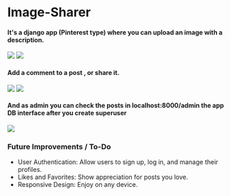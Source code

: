 # Image-Sharer
<h4>It's a django app (Pinterest type) where you can upload an image with a description.</h3>
<img src="https://github.com/GeorgeBogheanu/Image-Sharer/assets/126707485/040107a0-d82f-4ebb-9f15-2c58737e8d3d">
<img src="https://github.com/GeorgeBogheanu/Image-Sharer/assets/126707485/bd524f1f-76b8-49a0-8422-621e7c56ccfd">
<h4>Add a comment to a post , or share it.</h3>
<img src="https://github.com/GeorgeBogheanu/Image-Sharer/assets/126707485/a7980329-0489-43a2-a45a-731ad2609c8c">
<img src="https://github.com/GeorgeBogheanu/Image-Sharer/assets/126707485/5d0f8691-1bea-4e24-9497-6bf858e088a1">
<h4>And as admin you can check the posts in localhost:8000/admin the app DB interface after you create superuser</h3>
<img src="https://github.com/GeorgeBogheanu/Image-Sharer/assets/126707485/ed7cd0dd-f969-48fe-a581-3e43140e43b4">
<h3>Future Improvements / To-Do</h3>
<ul>
  <li>
    User Authentication: Allow users to sign up, log in, and manage their profiles.
  </li>
  <li>
    Likes and Favorites: Show appreciation for posts you love.
  </li>
  <li>
    Responsive Design: Enjoy on any device.
  </li>
</ul>
